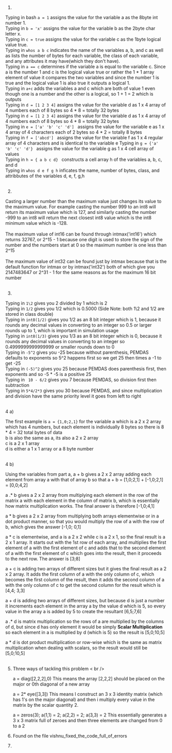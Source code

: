 1.
Typing in  bash ``` a = 1 ``` assigns the value for the variable a as the 8byte int number 1. <br />
Typing in ```b = 'x'``` assigns the value for the variable b as the 2byte char letter x. <br />
Typing in ```c = true``` assigns the value for the variable c as the 1byte logical value true. <br />
Typing in ```whos a b c``` indicates the name of the variables a, b, and c as well as lists the number of bytes for each variable, the class of each variable, and any attributes it may have(which they don't have). <br />
Typing in ```a == c``` determines if the variable a is equal to the variable c. Since a is the number 1 and c is the logical value true or rather the 1 * 1 array element of value it compares the two variables and since the number 1 is true and the logical value 1 is also true it outputs a logical 1. <br />
Typing in ``` a+c ``` adds the variables a and c which are both of value 1 even though one is a number and the other is a logical, so 1 + 1 = 2 which is outputs <br />
Typing in ``` d = [1 2 3 4] ``` assigns the value for the variable d as  1 x 4 array of 4 numbers each of 8 bytes so 4 * 8 = totally 32 bytes <br />
Typing in ``` d = [1 2 3 4] ``` assigns the value for the variable d as  1 x 4 array of 4 numbers each of 8 bytes so 4 * 8 = totally 32 bytes <br />
Typing in ```e = ['a' 'b' 'c' 'd'] ``` assigns the value for the variable e as  1 x 4 array of 4 characters each of 2 bytes so 4 * 2 = totally 8 bytes <br />
Typing in ```f = ['abcd'] ``` assigns the value for the variable f as 1 x 4 regular array of 4 characters and is identical to the variable e
Typing in ```g = {'a' 'b' 'c' 'd'} ``` assigns the value for the variable g as 1 x 4 cell array of values <br />
Typing in ```h = { a b c d} ``` constructs a cell array h of the variables a, b, c, and d <br />
Typing in ``` whos d e f g h ``` inficates the name, number of bytes, class, and attribbutes of the variables d, e, f, g,h <br /> <br />

2.
Casting a larger number than the maximum value just changes its value to the maximum value. For example casting the number 999  to an int8 will return its maximum value which is 127, and similarly casting the number -999 to an int8 will return the next closest int8 value which is the int8 minimum value which is -128. <br /> <br />
The maximum value of int16 can be found through intmax('int16') which returns 32767, or 2^15 - 1 because one digit is used to store  the sign of the number and the numbers start at 0 so the maximum number is one less than 2^15 <br /> <br />
The maximum value of int32 can be found just by intmax because that is the default function for intmax or by intmax('int32') both of which give you 2147483647 or 2^31 - 1 for the same reasons as for the maximum 16 bit number  <br /> <br />

3.

Typing in ``` 1\2 ``` gives  you 2 divided by 1 which is 2 <br />
Typing in ``` 1/2 ``` gives you 1/2 which is 0.5000    (Side Note: both 1\2 and 1/2 are stored in class double) <br />
Typing in ``` int8(1/2) ``` gives you 1/2 as an 8 bit integer which is 1, because it rounds any decimal values in converting to an   integer so 0.5 or larger rounds up to 1, which is important in simulation usage <br />
Typing in ``` int8(1/3) ``` gives you 1/3 as an 8 bit integer which is 0, because it rounds any decimal values in converting to an integer so 0.4999999999999999 or smaller rounds down to 0 <br />
Typing in ``` -5^2 ``` gives you -25 because without parenthesis, PEMDAS defaults to exponents so 5^2 happens first so we get 25 then times a -1 to get -25 <br />
Typing in ``` (-5)^2 ``` gives you 25 because PEMDAS does parenthesis first, then exponents and so -5 * -5 is a positive 25 <br />
Typing in ``` 10 - 6/2``` gives you 7 because PEMDAS, so division first then subtraction <br />
Typing in ``` 5*4/2*3 ``` gives you 30 because PEMDAS, and since multiplication and division have the same priority level it goes   from left to right <br /><br />

4 a)

The first example is ``` a = {1,0;2,1} ``` for the variable a which is a 2 x 2 array which has 4 numbers, but each element is individually 8 bytes so there is 8 * 4 = 32 total bytes of data<br />
b is also the same  as a, its also a 2 x 2 array<br />
c is a 2 x 1 array<br />
d is either a 1 x 1 array or a 8 byte number
    <br /><br />

4 b)

Using the variables from part a, a + b  gives a 2 x 2 array adding each element from array a with that of array b
so that a + b = [1,0;2,1] + [-1,0;2,1] = [0,0;4,2]<br />
    
a .* b gives a 2 x 2 array from multiplying each element in the row of the matrix a with each element in the column of matrix b,        which is essentially how matrix multiplication works. The final answer is therefore [-1,0;4,1]<br />
     
a * b gives a 2 x 2 array from multiplying both arrays elementwise or in a dot product manner, so that you would multiply the row of    a with the row of b, which gives the answer [-1,0; 0,1]<br />
     
a * c is elementwise, and a is a 2 x 2 while c is a 2 x 1, so the final result is a 2 x 1 array. It starts out with the 1st row of       each array, and multiplies the first element of a with the first element of c and adds that to the second element of a with the         first element of c which goes into the result, then it proceeds to the next row. The answer is [3;8]<br />
     
a + c is adding two arrays of different sizes but it gives the final result as a 2 x 2 array. It adds the first column of a with the     only column of c, which becomes the first column of the result, then it adds the second column of a with the only column of c to get     the second column for the result which is [4,4; 3,3]<br />
     
a + d is adding two arrays of different sizes, but because d is just a number it increments each element in the array a by the         value d which is 5, so every value in the array a is added by 5 to create the resultant [6,5;7,6]<br />
     
a .* d is matrix multiplication so the rows of a are multiplied by the columns of d, but since d has only element it would be          simply **Scalar Multiplication** so each element in a is multiplied by d (which is 5) so the result is [5,0;10,5] <br />
     
a * d is dot product multiplication or row-wise which is the same as matrix multiplication when dealing with scalars, so the result    would still be  [5,0;10,5]<br /><br />
     
5.
     Three ways of tackling this problem < br />
     
      a =  diag([2,2,2],0)   This means the array [2,2,2] should be placed on the major or 0th diagonal of a new array <br />
     
      a =  2* eye([3,3])    This means I construct an 3 x 3 identity matrix (which has 1's on the major diagonal) and then i multiply every value in the matrix by the scalar quantity 2. <br />
      
      a = zeros(3); a(1,1) = 2; a(2,2) = 2; a(3,3) = 2     This essentially generates a 3 x 3 matrix full of zeroes and then three elements are changed from 0 to a 2 <br />

6. Found on the file vishnu_fixed_the_code_full_of_errors

7.
   
     
     
     
   
     
     







